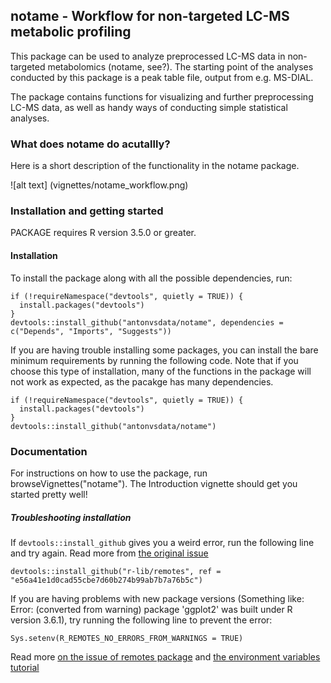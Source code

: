 ## notame - Workflow for non-targeted LC-MS metabolic profiling 

This package can be used to analyze preprocessed LC-MS data in non-targeted metabolomics (notame, see?). The starting point of the analyses conducted by this package is a peak table file, output from e.g. MS-DIAL.

The package contains functions for visualizing and further preprocessing LC-MS data, as well as handy ways of conducting simple statistical analyses.

### What does notame do acutallly?

Here is a short description of the functionality in the notame package.

![alt text] (vignettes/notame_workflow.png)


### Installation and getting started

PACKAGE requires R version 3.5.0 or greater.

#### Installation

To install the package along with all the possible dependencies, run:

```
if (!requireNamespace("devtools", quietly = TRUE)) {
  install.packages("devtools")
}
devtools::install_github("antonvsdata/notame", dependencies = c("Depends", "Imports", "Suggests"))
```
If you are having trouble installing some packages, you can install the bare minimum requirements by running the following code. Note that if you choose this type of installation, many of the functions in the package will not work as expected, as the pacakge has many dependencies.


```
if (!requireNamespace("devtools", quietly = TRUE)) {
  install.packages("devtools")
}
devtools::install_github("antonvsdata/notame")
```

### Documentation

For instructions on how to use the package, run browseVignettes("notame"). The Introduction vignette should get you started pretty well!

##### Troubleshooting installation

If ```devtools::install_github``` gives you a weird error, run the following line and try again. Read more from [the original issue](https://github.com/r-lib/devtools/issues/1900)  
```
devtools::install_github("r-lib/remotes", ref = "e56a41e1d0cad55cbe7d60b274b99ab7b7a76b5c")
```

If you are having problems with new package versions (Something like: Error: (converted from warning) package 'ggplot2' was built under R version 3.6.1), try running the following line to prevent the error:

```
Sys.setenv(R_REMOTES_NO_ERRORS_FROM_WARNINGS = TRUE)
```

Read more [on the issue of remotes package](https://github.com/r-lib/remotes/issues/403) and [the environment variables tutorial](https://github.com/r-lib/remotes#environment-variables)

